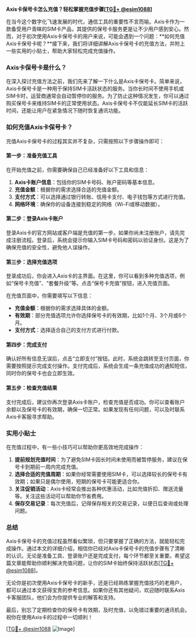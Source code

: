 **Axis卡保号卡怎么充值？轻松掌握充值步骤[[TG💪+ @esim1088](https://t.me/s/esim1088)]**

在当今这个数字化飞速发展的时代，通信工具的重要性不言而喻。Axis卡作为一款备受用户青睐的SIM卡产品，其提供的保号卡服务更是让不少用户感到安心。然而，对于初次使用Axis卡保号卡的用户来说，可能会遇到一个问题：**如何充值Axis卡保号卡呢？**接下来，我们将详细讲解Axis卡保号卡的充值方法，并附上一些实用的小贴士，帮助大家轻松完成充值操作。

### Axis卡保号卡是什么？

在深入探讨充值方法之前，我们先来了解一下什么是Axis卡保号卡。简单来说，Axis卡保号卡是一种用于保持SIM卡活跃状态的服务。当你长时间不使用手机或SIM卡时，运营商通常会自动暂停你的服务。为了防止这种情况发生，你可以通过购买保号卡来维持SIM卡的正常使用状态。Axis卡保号卡不仅能延长SIM卡的活跃时间，还能让用户在紧急情况下随时恢复通讯功能。

### 如何充值Axis卡保号卡？

充值Axis卡保号卡的过程其实并不复杂，只需按照以下步骤操作即可：

#### 第一步：准备充值工具

在开始充值之前，你需要确保自己已经准备好以下工具和信息：
1. **Axis卡账户信息**：包括你的SIM卡号码、账户密码等基本信息。
2. **充值金额**：根据你的需求选择合适的充值金额。
3. **支付方式**：可以选择通过银行转账、信用卡支付、电子钱包等方式进行充值。
4. **网络环境**：确保你的设备连接到稳定的网络（Wi-Fi或移动数据）。

#### 第二步：登录Axis卡账户

登录Axis卡的官方网站或客户端是充值的第一步。如果你尚未注册账户，请先完成注册流程。登录后，系统会提示你输入SIM卡号码和密码以验证身份。这是为了确保充值的安全性，避免他人误操作。

#### 第三步：选择充值选项

登录成功后，你会进入Axis卡的主界面。在这里，你可以看到多种充值选项，例如“保号卡充值”、“套餐升级”等。点击“保号卡充值”按钮，进入充值页面。

在充值页面中，你需要填写以下信息：
- **充值金额**：根据你的需求选择具体的金额。
- **有效期**：部分充值选项允许你选择保号卡的有效期，比如1个月、3个月或6个月。
- **支付方式**：选择适合自己的支付方式进行付款。

#### 第四步：完成支付

确认好所有信息无误后，点击“立即支付”按钮。此时，系统会跳转至支付页面，你需要按照提示完成支付操作。支付完成后，系统会生成一条充值成功的通知短信，同时你的保号卡也会立即生效。

#### 第五步：检查充值结果

支付完成后，建议你再次登录Axis卡账户，检查充值是否成功。你可以查看账户余额以及保号卡的有效期，确保一切正常。如果发现有任何问题，可以及时联系Axis卡客服寻求帮助。

### 实用小贴士

在充值过程中，有一些小技巧可以帮助你更高效地完成操作：
1. **提前规划充值时间**：为了避免SIM卡因长时间未使用而被暂停服务，建议在保号卡到期前一周内完成充值。
2. **选择合适的充值周期**：如果你经常需要使用SIM卡，可以选择较长的保号卡有效期；如果只是偶尔使用，短期的保号卡可能更适合你。
3. **关注促销活动**：Axis卡经常会推出各种优惠活动，比如充值折扣、赠送流量等。关注这些活动可以帮助你节省费用。
4. **保存交易记录**：每次充值后，记得保存相关的交易记录，以便日后查询或处理问题。

### 总结

Axis卡保号卡的充值过程虽然看似繁琐，但只要掌握了正确的方法，就能轻松完成操作。通过本文的详细介绍，相信你已经对Axis卡保号卡的充值步骤有了清晰的认识。无论是准备工具、登录账户还是完成支付，每个环节都至关重要。希望这篇文章能帮助你顺利解决充值问题，让你的SIM卡始终保持活跃状态[[TG💪+ @esim1088](https://t.me/s/esim1088)]。

无论你是初次使用Axis卡保号卡的新手，还是已经熟练掌握充值技巧的老用户，都可以通过本文获得宝贵的参考信息。如果你还有其他疑问，欢迎随时联系Axis卡客服团队，他们会为你提供专业的解答和支持。

最后，别忘了定期检查你的保号卡有效期，及时充值，以免错过重要的通讯机会。祝你在使用Axis卡的过程中一切顺利！

[[TG💪+ @esim1088](https://t.me/s/esim1088) ![Image](https://i.postimg.cc/4NQfJmqS/Snipaste-2025-05-13-00-14-12.png)]